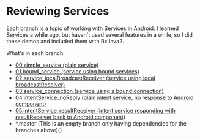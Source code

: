 # Reviewing Services

Each branch is a topic of working with Services in Android. I learned Services a while ago, but haven't used several features in a while, so I did these demos and included them with RxJava2.

What's in each branch:

  - [00.simple_service (plain service)](https://github.com/juanmendez/reviewing-services/tree/00.simple_service)
  - [01.bound_service (service using bound services)](https://github.com/juanmendez/reviewing-services/tree/01.bound_service)
  - [02.service_localBroadcastReceiver (service using local broadcastReceiver)](https://github.com/juanmendez/reviewing-services/tree/02.service_localBroadcastReceiver)
  - [03.service_connection (service using a bound connection)](https://github.com/juanmendez/reviewing-services/tree/03.service_connection)
  - [04.intentService_noReply (plain intent service, no response to Android component)](https://github.com/juanmendez/reviewing-services/tree/04.intentService_noReply)
  - [05.intentService_resultReceiver (intent service responding with resultReceiver back to Android component)](https://github.com/juanmendez/reviewing-services/tree/05.intentService_resultReceiver)
  - *.master (This is an empty branch only having dependencies for the branches above)()
